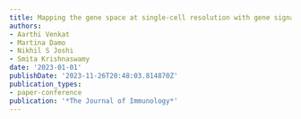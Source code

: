 ```yaml
---
title: Mapping the gene space at single-cell resolution with gene signal pattern analysis
authors:
- Aarthi Venkat
- Martina Damo
- Nikhil S Joshi
- Smita Krishnaswamy
date: '2023-01-01'
publishDate: '2023-11-26T20:48:03.814870Z'
publication_types:
- paper-conference
publication: '*The Journal of Immunology*'
---
```

